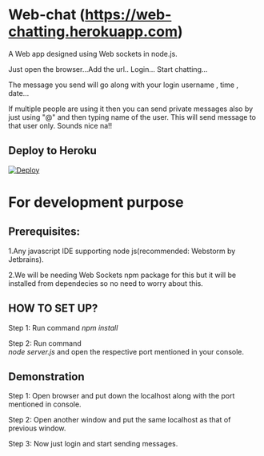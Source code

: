 # Web-chat (https://web-chatting.herokuapp.com)

A Web app designed using Web sockets in node.js.

Just open the browser...Add the url.. Login... Start chatting...

The message you send will go along with your login username , time , date...

If multiple people are using it then you can send private messages also by just using  "@" and then typing name of the user. This will send message to that user only. Sounds nice na!!

## Deploy to Heroku

[![Deploy](https://www.herokucdn.com/deploy/button.svg)](https://heroku.com/deploy?template=https://github.com/Suesanz/Web-chat)

# For development purpose

## Prerequisites:

1.Any javascript IDE supporting node js(recommended: Webstorm by Jetbrains).

2.We will be needing Web Sockets npm package for this  but it will be installed from dependecies so no need to worry about this.

## HOW TO SET UP?

Step 1: Run command 
          *npm install* 

Step 2: Run command  
          *node server.js* 
          and open the respective port mentioned in your console.

## Demonstration

Step 1: Open browser and put down the localhost along with the port mentioned in console.

Step 2: Open another window and put the same localhost as that of previous window.

Step 3: Now just login and start sending messages.
